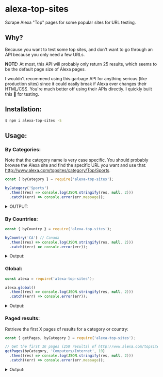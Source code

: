 # alexa-top-sites

Scrape Alexa "Top" pages for some popular sites for URL testing.

## Why?

Because you want to test some top sites, and don't want to go through an API because you only need a few URLs.

**NOTE:** At most, this API will probably only return 25 results, which seems to be the default page size of Alexa pages.

I wouldn't recommend using this garbage API for anything serious (like production sites) since it could easily break if Alexa ever changes their HTML/CSS. You're much better off using their APIs directly. I quickly built this :poop: for testing.

## Installation:

```sh
$ npm i alexa-top-sites -S
```

## Usage:

### By Categories:

Note that the category name is very case specific. You should probably browse the Alexa site and find the specific URL you want and use that: http://www.alexa.com/topsites/category/Top/Sports.

```js
const { byCategory } = require('alexa-top-sites');

byCategory('Sports')
  .then((res) => console.log(JSON.stringify(res, null, 2)))
  .catch((err) => console.error(err.message));
```

<details>
<summary>OUTPUT:</summary>
```json
{
  "category": "Sports",
  "url": "http://www.alexa.com/topsites/category/Top/Sports",
  "sites": [
    "http://sports.yahoo.com",
    "http://www.nbcolympics.com/",
    "http://www.espncricinfo.com/",
    "http://www.goal.com/",
    "http://www.nfl.com/",
    "http://www.cbssports.com/",
    "http://bleacherreport.com",
    "https://www.premierleague.com/",
    "http://www.espn.com/",
    "http://football.fantasysports.yahoo.com",
    "http://www.livescore.com/",
    "http://www.skysports.com/",
    "http://www.cricbuzz.com/",
    "http://deadspin.com",
    "https://www.strava.com/",
    "http://mlb.mlb.com/home",
    "http://www.nbcsports.com/",
    "http://www.bbc.com/sport/olympics",
    "http://www.sbnation.com/",
    "http://www.foxsports.com/",
    "https://www.rei.com/",
    "http://www.skysports.com/football",
    "http://baseball.fantasysports.yahoo.com",
    "http://www.flashscore.com/",
    "http://www.si.com/"
  ]
}
```
</details>

### By Countries:

```js
const { byCountry } = require('alexa-top-sites');

byCountry('CA') // Canada
  .then((res) => console.log(JSON.stringify(res, null, 2)))
  .catch((err) => console.error(err));
```

<details>
<summary>Output:</summary>
```json
{
  "country": "CA",
  "url": "http://www.alexa.com/topsites/countries/CA",
  "sites": [
    "http://google.ca",
    "http://youtube.com",
    "http://facebook.com",
    "http://google.com",
    "http://yahoo.com",
    "http://live.com",
    "http://msn.com",
    "http://wikipedia.org",
    "http://amazon.ca",
    "http://kijiji.ca",
    "http://bing.com",
    "http://twitter.com",
    "http://reddit.com",
    "http://netflix.com",
    "http://cbc.ca",
    "http://amazon.com",
    "http://linkedin.com",
    "http://royalbank.com",
    "http://instagram.com",
    "http://diply.com",
    "http://td.com",
    "http://pinterest.com",
    "http://imgur.com",
    "http://ebay.ca",
    "http://tumblr.com"
  ]
}
```
</details>

### Global:

```js
const alexa = require('alexa-top-sites');

alexa.global()
  .then((res) => console.log(JSON.stringify(res, null, 2)))
  .catch((err) => console.error(err));
```

<details>
<summary>Output:</summary>
```json
{
  "url": "http://www.alexa.com/topsites",
  "sites": [
    "http://google.com",
    "http://youtube.com",
    "http://facebook.com",
    "http://baidu.com",
    "http://yahoo.com",
    "http://amazon.com",
    "http://wikipedia.org",
    "http://qq.com",
    "http://google.co.in",
    "http://twitter.com",
    "http://live.com",
    "http://taobao.com",
    "http://google.co.jp",
    "http://bing.com",
    "http://weibo.com",
    "http://instagram.com",
    "http://sina.com.cn",
    "http://vk.com",
    "http://yahoo.co.jp",
    "http://msn.com",
    "http://linkedin.com",
    "http://yandex.ru",
    "http://google.de",
    "http://hao123.com",
    "http://google.co.uk"
  ]
}
```
</details>

### Paged results:

Retrieve the first X pages of results for a category or country:

```js
const { getPages, byCategory } = require('alexa-top-sites');

// Get the first 10 pages (250 results) of http://www.alexa.com/topsites/category/Top/Computers/Internet
getPages(byCategory, 'Computers/Internet', 10)
  .then((res) => console.log(JSON.stringify(res, null, 2)))
  .catch((err) => console.error(err.message));
```

<details>
<summary>Output:</summary>
```js
[
  "http://google.com",
  "https://www.youtube.com/",
  "https://www.facebook.com/",
  "https://mail.google.com/",
  "http://yahoo.com",
  "https://twitter.com/",
  "http://mail.yahoo.com",
  "https://www.bing.com/",
  "http://search.yahoo.com",
  "https://www.linkedin.com/",
  "http://msn.com",
  "https://www.pinterest.com/",
  "http://wordpress.com",
  "http://tumblr.com",
  "http://imgur.com",
  ...
]
```
</details>
